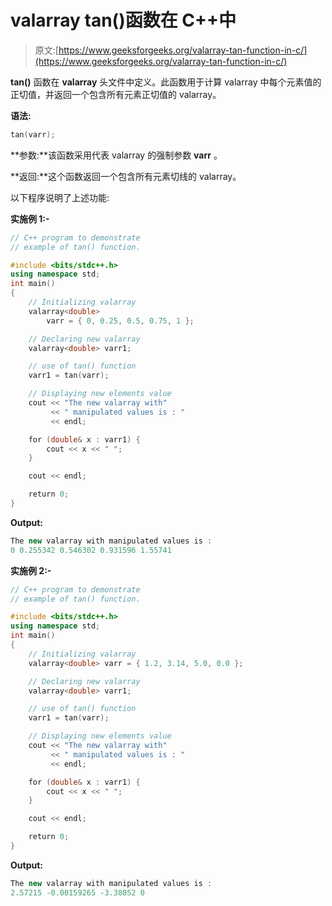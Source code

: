# valarray tan()函数在 C++中

> 原文:[https://www.geeksforgeeks.org/valarray-tan-function-in-c/](https://www.geeksforgeeks.org/valarray-tan-function-in-c/)

**tan()** 函数在 **valarray** 头文件中定义。此函数用于计算 valarray 中每个元素值的正切值，并返回一个包含所有元素正切值的 valarray。

**语法:**

```cpp
tan(varr);

```

**参数:**该函数采用代表 valarray 的强制参数 **varr** 。

**返回:**这个函数返回一个包含所有元素切线的 valarray。

以下程序说明了上述功能:

**实施例 1:-**

```cpp
// C++ program to demonstrate
// example of tan() function.

#include <bits/stdc++.h>
using namespace std;
int main()
{
    // Initializing valarray
    valarray<double>
        varr = { 0, 0.25, 0.5, 0.75, 1 };

    // Declaring new valarray
    valarray<double> varr1;

    // use of tan() function
    varr1 = tan(varr);

    // Displaying new elements value
    cout << "The new valarray with"
         << " manipulated values is : "
         << endl;

    for (double& x : varr1) {
        cout << x << " ";
    }

    cout << endl;

    return 0;
}
```

**Output:**

```cpp
The new valarray with manipulated values is : 
0 0.255342 0.546302 0.931596 1.55741

```

**实施例 2:-**

```cpp
// C++ program to demonstrate
// example of tan() function.

#include <bits/stdc++.h>
using namespace std;
int main()
{
    // Initializing valarray
    valarray<double> varr = { 1.2, 3.14, 5.0, 0.0 };

    // Declaring new valarray
    valarray<double> varr1;

    // use of tan() function
    varr1 = tan(varr);

    // Displaying new elements value
    cout << "The new valarray with"
         << " manipulated values is : "
         << endl;

    for (double& x : varr1) {
        cout << x << " ";
    }

    cout << endl;

    return 0;
}
```

**Output:**

```cpp
The new valarray with manipulated values is : 
2.57215 -0.00159265 -3.38052 0

```